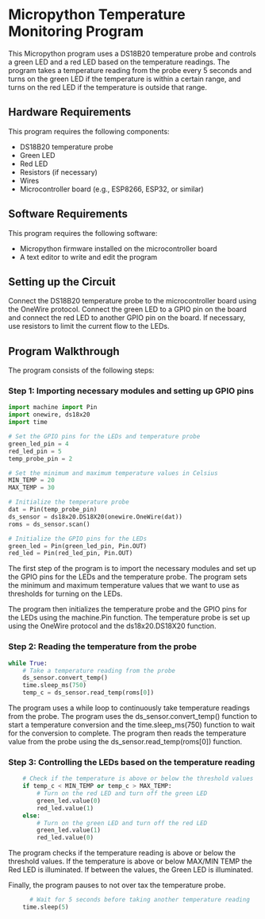 # **Micropython Temperature Monitoring Program**

This Micropython program uses a DS18B20 temperature probe and controls a green LED and a red LED based on the temperature readings. The program takes a temperature reading from the probe every 5 seconds and turns on the green LED if the temperature is within a certain range, and turns on the red LED if the temperature is outside that range. 

## **Hardware Requirements**

This program requires the following components:
- DS18B20 temperature probe
- Green LED
- Red LED
- Resistors (if necessary)
- Wires
- Microcontroller board (e.g., ESP8266, ESP32, or similar)

## **Software Requirements**

This program requires the following software:
- Micropython firmware installed on the microcontroller board
- A text editor to write and edit the program

## **Setting up the Circuit**

Connect the DS18B20 temperature probe to the microcontroller board using the OneWire protocol. Connect the green LED to a GPIO pin on the board and connect the red LED to another GPIO pin on the board. If necessary, use resistors to limit the current flow to the LEDs.

## **Program Walkthrough**

The program consists of the following steps:

### **Step 1: Importing necessary modules and setting up GPIO pins**

```python
import machine import Pin
import onewire, ds18x20
import time

# Set the GPIO pins for the LEDs and temperature probe
green_led_pin = 4
red_led_pin = 5
temp_probe_pin = 2

# Set the minimum and maximum temperature values in Celsius
MIN_TEMP = 20
MAX_TEMP = 30

# Initialize the temperature probe
dat = Pin(temp_probe_pin)
ds_sensor = ds18x20.DS18X20(onewire.OneWire(dat))
roms = ds_sensor.scan()

# Initialize the GPIO pins for the LEDs
green_led = Pin(green_led_pin, Pin.OUT)
red_led = Pin(red_led_pin, Pin.OUT)
```

The first step of the program is to import the necessary modules and set up the GPIO pins for the LEDs and the temperature probe. The program sets the minimum and maximum temperature values that we want to use as thresholds for turning on the LEDs.

The program then initializes the temperature probe and the GPIO pins for the LEDs using the machine.Pin function. The temperature probe is set up using the OneWire protocol and the ds18x20.DS18X20 function.

### **Step 2: Reading the temperature from the probe**
```python
while True:
    # Take a temperature reading from the probe
    ds_sensor.convert_temp()
    time.sleep_ms(750)
    temp_c = ds_sensor.read_temp(roms[0])
```

The program uses a while loop to continuously take temperature readings from the probe. The program uses the ds_sensor.convert_temp() function to start a temperature conversion and the time.sleep_ms(750) function to wait for the conversion to complete. The program then reads the temperature value from the probe using the ds_sensor.read_temp(roms[0]) function.

### **Step 3: Controlling the LEDs based on the temperature reading**


```python
    # Check if the temperature is above or below the threshold values
    if temp_c < MIN_TEMP or temp_c > MAX_TEMP:
        # Turn on the red LED and turn off the green LED
        green_led.value(0)
        red_led.value(1)
    else:
        # Turn on the green LED and turn off the red LED
        green_led.value(1)
        red_led.value(0)
 ```


The program checks if the temperature reading is above or below the threshold values. If the temperature is above or below MAX/MIN TEMP the Red LED is illuminated. If between the values, the Green LED is illuminated.

Finally, the program pauses to not over tax the temperature probe.

```python
      # Wait for 5 seconds before taking another temperature reading
    time.sleep(5)
```